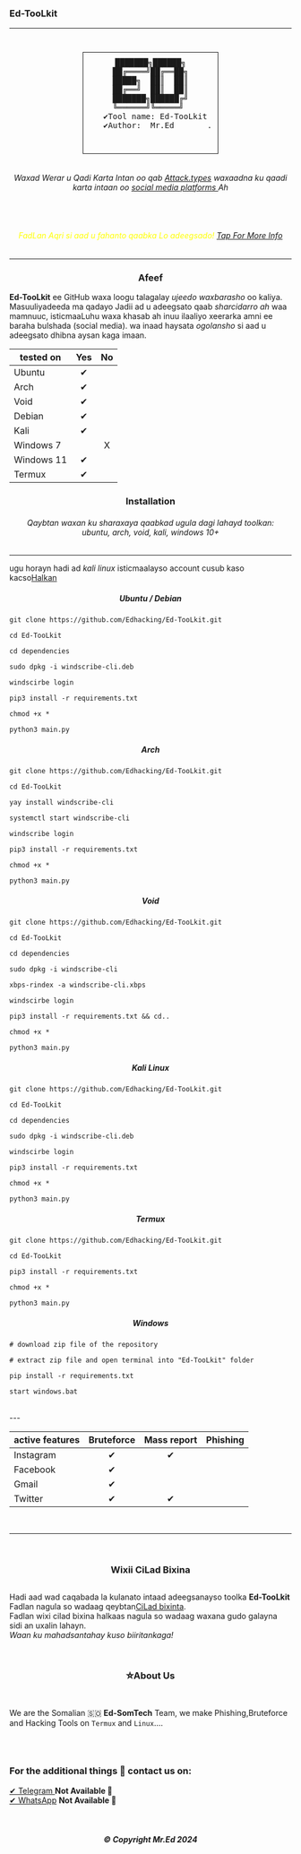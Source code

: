 ### Ed-TooLkit


---
<p align="center">
  <img src="images/Teamlogo.jpg" alt=""/>
</p>
<div align="center">
  <pre style="display: inline-block; border: 1px solid; padding: 10px;">
 ███████╗██████╗ 
██╔════╝██╔══██╗
█████╗  ██║  ██║
██╔══╝  ██║  ██║
███████╗██████╔╝
╚══════╝╚═════╝ 
   ✔Tool name: Ed-TooLkit 
   ✔Author:  Mr.Ed       .

  </pre>
</div>

 

 <h6><p align="center">
    Waxad Werar u Qadi Karta Intan oo qab  <a href="https://github.com/Edhacking/Ed-Toolkit/blob/main/cmd/supported-attack.txt">Attack.types</a> waxaadna ku qaadi karta intaan oo <a href="https://github.com/Edhacking/Ed-TooLkit/blob/main/cmd/supported-social.txt">social media platforms </a> Ah
</p></h6>
</p>
<p align="center">
  <img src="https://img.shields.io/badge/release-v3.1.0-141449" alt=""/>
  <img src="https://img.shields.io/badge/written in-python | php-141449" alt=""/> <br>
  <img src="https://img.shields.io/badge/author-Mr.Ed-141449" alt=""/>
   
 <h6><p align="center" style="color:yellow">
    FadLan Aqri si aad u fahanto qaabka Lo adeegsado! <a href="https://github.com/Edhacking/Ed-TooLkit/blob/main/cmd/You-must-read">Tap For More Info</a>
</i></a>
</p></h6>

---

<h3><p align="center">Afeef</p></h3>

<b>Ed-TooLkit</b> ee GitHub waxa loogu talagalay <i>ujeedo waxbarasho</i> oo kaliya. Masuuliyadeeda ma qadayo Jadii ad u adeegsato qaab <i>sharcidarro ah</i>
waa mamnuuc, isticmaaLuhu waxa khasab ah inuu ilaaliyo xeerarka amni ee baraha bulshada (social media).
  wa inaad haysata <i>ogolansho</i> si aad u adeegsato dhibna aysan kaga imaan.
<div align="center">

|  tested on   | Yes | No |
|-------|:-----------:|:-----------:|
| Ubuntu      |   ✔      |           |
| Arch        |     ✔      |           |
| Void        |       ✔    |           |           
| Debian      |     ✔      |           |          
| Kali        |     ✔      |           |          
| Windows 7   |           |    X       |          
| Windows 11 |     ✔      |           |          
| Termux |     ✔      |           |          

</div>


<h3><p align="center">Installation</p></h3>

 <h6><p align="center">
Qaybtan waxan ku sharaxaya qaabkad ugula dagi lahayd toolkan:<br> ubuntu, arch, void, kali, windows 10+
</p></h6>

---

ugu horayn hadi ad <i>kali linux</i> isticmaalayso account cusub kaso kacso[Halkan](https://windscribe.net/login)

<h5><p align="center">Ubuntu / Debian</p></h3>

```
git clone https://github.com/Edhacking/Ed-TooLkit.git

cd Ed-TooLkit

cd dependencies

sudo dpkg -i windscribe-cli.deb

windscirbe login

pip3 install -r requirements.txt

chmod +x *

python3 main.py
```

<h5><p align="center">Arch</p></h3>


```
git clone https://github.com/Edhacking/Ed-TooLkit.git

cd Ed-TooLkit

yay install windscribe-cli

systemctl start windscribe-cli

windscribe login

pip3 install -r requirements.txt

chmod +x *

python3 main.py
```

<h5><p align="center">Void</p></h3>


```
git clone https://github.com/Edhacking/Ed-TooLkit.git

cd Ed-TooLkit

cd dependencies

sudo dpkg -i windscribe-cli

xbps-rindex -a windscribe-cli.xbps

windscirbe login

pip3 install -r requirements.txt && cd..

chmod +x *

python3 main.py
```

<h5><p align="center">Kali Linux</p></h3>


```
git clone https://github.com/Edhacking/Ed-TooLkit.git

cd Ed-TooLkit

cd dependencies

sudo dpkg -i windscribe-cli.deb

windscirbe login 

pip3 install -r requirements.txt

chmod +x *

python3 main.py
```

<h5><p align="center">Termux</p></h3>


```
git clone https://github.com/Edhacking/Ed-TooLkit.git

cd Ed-TooLkit 

pip3 install -r requirements.txt

chmod +x *

python3 main.py
```

<h5><p align="center">Windows</p></h3>


```
# download zip file of the repository

# extract zip file and open terminal into "Ed-TooLkit" folder

pip install -r requirements.txt

start windows.bat
```


<br>
---

<div align="center">

| active features | Bruteforce | Mass report | Phishing |
|-------|:-----------:|:-----------:|:-----------:|
| Instagram|   ✔      |      ✔     |           |
| Facebook|     ✔      |           |           |
| Gmail|       ✔    |           |           |
| Twitter|     ✔      |   ✔        |           |

</div> 

<br>

---



<br>

<h3><p align="center">Wixii CiLad Bixina</p></h3>

<p align="center">
  <img src="images/issues.gif" alt=""/>
</p>

Hadi aad wad caqabada la kulanato intaad adeegsanayso toolka <b>Ed-TooLkit</b> Fadlan nagula so wadaag qeybtan[CiLad bixinta](https://github.com/Edhacking/Ed-TooLkit/issues).<br> Fadlan wixi cilad bixina halkaas nagula so wadaag waxana gudo galayna sidi an uxalin lahayn.<br> <i>Waan ku mahadsantahay kuso biiritankaga!</i>

<br>
<h3><p align="center">⛥About Us</p></h3><br>
 
 We are the Somalian 🇸🇴  <b>Ed-SomTech</b> Team, we make Phishing,Bruteforce and Hacking Tools on ```Termux``` and ```Linux```....<br>
<p align="center">
  <img src="images/Teamlogo.jpg" alt=""/>
</p> <br>
<h3><p aling="center">For the additional things 💭 contact us on:</p></h3>
<a href="https://t.me/">✔  Telegram </a> <b> Not Available 🚫</b><br>
<a href="https://wa.me/">✔  WhatsApp</a> <b>Not Available 🚫</b><br>
<br>
<br>
<h5><p align="center">© Copyright Mr.Ed 2024</p></h5><br>
